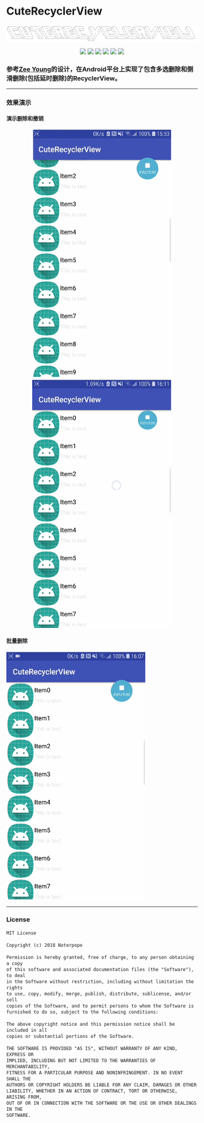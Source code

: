 # CuteRecyclerView #

 <p align="center">
    <img src="https://raw.githubusercontent.com/noterpopo/CuteRecyclerView/master/images/pic1.png">
</p>
<p align="center">
    <img src="https://img.shields.io/badge/version-1.00-brightgreen.svg">
    <img src="https://img.shields.io/badge/build%20-passing-brightgreen.svg">
    <img src="https://img.shields.io/badge/Api-14%2B-blue.svg">
    <img src="https://img.shields.io/badge/license-Apache--2.0-blue.svg">
    <img src="https://img.shields.io/badge/Author-%E6%A2%81LG.P-orange.svg">
    <img src="https://img.shields.io/badge/license-MIT-blue.svg">
</p>

### 参考[Zee Young](https://dribbble.com/shots/3452985-Boom)的设计，在Android平台上实现了包含多选删除和侧滑删除(包括延时删除)的RecyclerView。
---
### 效果演示 ###

#### 演示删除和撤销 ####

<p align="center">
    <img src="https://raw.githubusercontent.com/noterpopo/CuteRecyclerView/master/images/1-min.gif">
    <img src="https://raw.githubusercontent.com/noterpopo/CuteRecyclerView/master/images/3-min.gif">
</p>

#### 批量删除 ####

<p>
    <img src="https://raw.githubusercontent.com/noterpopo/CuteRecyclerView/master/images/2-min.gif">
</p>

---

### License ###

```
MIT License

Copyright (c) 2018 Noterpopo

Permission is hereby granted, free of charge, to any person obtaining a copy
of this software and associated documentation files (the "Software"), to deal
in the Software without restriction, including without limitation the rights
to use, copy, modify, merge, publish, distribute, sublicense, and/or sell
copies of the Software, and to permit persons to whom the Software is
furnished to do so, subject to the following conditions:

The above copyright notice and this permission notice shall be included in all
copies or substantial portions of the Software.

THE SOFTWARE IS PROVIDED "AS IS", WITHOUT WARRANTY OF ANY KIND, EXPRESS OR
IMPLIED, INCLUDING BUT NOT LIMITED TO THE WARRANTIES OF MERCHANTABILITY,
FITNESS FOR A PARTICULAR PURPOSE AND NONINFRINGEMENT. IN NO EVENT SHALL THE
AUTHORS OR COPYRIGHT HOLDERS BE LIABLE FOR ANY CLAIM, DAMAGES OR OTHER
LIABILITY, WHETHER IN AN ACTION OF CONTRACT, TORT OR OTHERWISE, ARISING FROM,
OUT OF OR IN CONNECTION WITH THE SOFTWARE OR THE USE OR OTHER DEALINGS IN THE
SOFTWARE.
```
